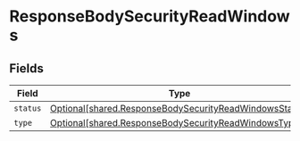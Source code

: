 # ResponseBodySecurityReadWindows


## Fields

| Field                                                                                                                      | Type                                                                                                                       | Required                                                                                                                   | Description                                                                                                                |
| -------------------------------------------------------------------------------------------------------------------------- | -------------------------------------------------------------------------------------------------------------------------- | -------------------------------------------------------------------------------------------------------------------------- | -------------------------------------------------------------------------------------------------------------------------- |
| `status`                                                                                                                   | [Optional[shared.ResponseBodySecurityReadWindowsStatus]](undefined/models/shared/responsebodysecurityreadwindowsstatus.md) | :heavy_minus_sign:                                                                                                         | N/A                                                                                                                        |
| `type`                                                                                                                     | [Optional[shared.ResponseBodySecurityReadWindowsType]](undefined/models/shared/responsebodysecurityreadwindowstype.md)     | :heavy_minus_sign:                                                                                                         | N/A                                                                                                                        |